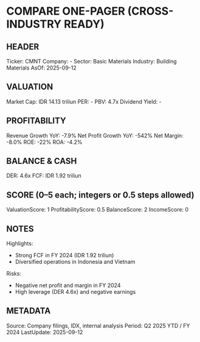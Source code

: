 # COMPARE ONE-PAGER (CROSS-INDUSTRY READY)

## HEADER
Ticker: CMNT
Company: -
Sector: Basic Materials
Industry: Building Materials
AsOf: 2025-09-12

## VALUATION
Market Cap: IDR 14.13 triliun
PER: -
PBV: 4.7x
Dividend Yield: -

## PROFITABILITY
Revenue Growth YoY: -7.9%
Net Profit Growth YoY: -542%
Net Margin: -8.0%
ROE: -22%
ROA: -4.2%

## BALANCE & CASH
DER: 4.6x
FCF: IDR 1.92 triliun

## SCORE (0–5 each; integers or 0.5 steps allowed)
ValuationScore: 1
ProfitabilityScore: 0.5
BalanceScore: 2
IncomeScore: 0

## NOTES
Highlights:
- Strong FCF in FY 2024 (IDR 1.92 triliun)
- Diversified operations in Indonesia and Vietnam

Risks:
- Negative net profit and margin in FY 2024
- High leverage (DER 4.6x) and negative earnings

## METADATA
Source: Company filings, IDX, internal analysis
Period: Q2 2025 YTD / FY 2024
LastUpdate: 2025-09-12